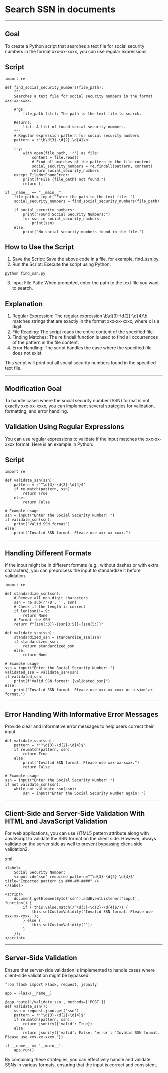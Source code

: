 # Search SSN in documents

***


## Goal
To create a Python script that searches a text file for social security numbers in the format xxx-xx-xxxx, you can use regular expressions.

## Script
```
import re

def find_social_security_numbers(file_path):
    """
    Searches a text file for social security numbers in the format xxx-xx-xxxx.

    Args:
        file_path (str): The path to the text file to search.

    Returns:
        list: A list of found social security numbers.
    """
    # Regular expression pattern for social security numbers
    pattern = r'\b\d{3}-\d{2}-\d{4}\b'

    try:
        with open(file_path, 'r') as file:
            content = file.read()
            # Find all matches of the pattern in the file content
            social_security_numbers = re.findall(pattern, content)
            return social_security_numbers
    except FileNotFoundError:
        print(f"File {file_path} not found.")
        return []

if __name__ == "__main__":
    file_path = input("Enter the path to the text file: ")
    social_security_numbers = find_social_security_numbers(file_path)

    if social_security_numbers:
        print("Found Social Security Numbers:")
        for ssn in social_security_numbers:
            print(ssn)
    else:
        print("No social security numbers found in the file.")
```

## How to Use the Script
1. Save the Script: Save the above code in a file, for example, find_ssn.py.
2. Run the Script: Execute the script using Python:
```
python find_ssn.py
```
3. Input File Path: When prompted, enter the path to the text file you want to search.

## Explanation

1. Regular Expression: The regular expression \b\d{3}-\d{2}-\d{4}\b matches strings that are exactly in the format xxx-xx-xxxx, where x is a digit.
2. File Reading: The script reads the entire content of the specified file.
3. Finding Matches: The re.findall function is used to find all occurrences of the pattern in the file content.
4. Error Handling: The script handles the case where the specified file does not exist.

This script will print out all social security numbers found in the specified text file.

***



## Modification Goal
To handle cases where the social security number (SSN) format is not exactly xxx-xx-xxxx, you can implement several strategies for validation, formatting, and error handling. 

## Validation Using Regular Expressions
You can use regular expressions to validate if the input matches the xxx-xx-xxxx format. Here is an example in Python:

## Script

```
import re

def validate_ssn(ssn):
    pattern = r'^\d{3}-\d{2}-\d{4}$'
    if re.match(pattern, ssn):
        return True
    else:
        return False

# Example usage
ssn = input("Enter the Social Security Number: ")
if validate_ssn(ssn):
    print("Valid SSN format")
else:
    print("Invalid SSN format. Please use xxx-xx-xxxx.")
```

***


## Handling Different Formats
If the input might be in different formats (e.g., without dashes or with extra characters), you can preprocess the input to standardize it before validation.
```
import re

def standardize_ssn(ssn):
    # Remove all non-digit characters
    ssn = re.sub(r'\D', '', ssn)
    # Check if the length is correct
    if len(ssn)!= 9:
        return None
    # Format the SSN
    return f"{ssn[:3]}-{ssn[3:5]}-{ssn[5:]}"

def validate_ssn(ssn):
    standardized_ssn = standardize_ssn(ssn)
    if standardized_ssn:
        return standardized_ssn
    else:
        return None

# Example usage
ssn = input("Enter the Social Security Number: ")
validated_ssn = validate_ssn(ssn)
if validated_ssn:
    print(f"Valid SSN format: {validated_ssn}")
else:
    print("Invalid SSN format. Please use xxx-xx-xxxx or a similar format.")
```

***


## Error Handling With Informative Error Messages
Provide clear and informative error messages to help users correct their input.
```
def validate_ssn(ssn):
    pattern = r'^\d{3}-\d{2}-\d{4}$'
    if re.match(pattern, ssn):
        return True
    else:
        print("Invalid SSN format. Please use xxx-xx-xxxx.")
        return False

# Example usage
ssn = input("Enter the Social Security Number: ")
if not validate_ssn(ssn):
    while not validate_ssn(ssn):
        ssn = input("Enter the Social Security Number again: ")
```

***


## Client-Side and Server-Side Validation With HTML and JavaScript Validation
For web applications, you can use HTML5 pattern attribute along with JavaScript to validate the SSN format on the client side. However, always validate on the server side as well to prevent bypassing client-side validation2.

xml
```
<label>
    Social Security Number:
    <input id="ssn" required pattern="^\d{3}-\d{2}-\d{4}$" title="Expected pattern is ###-##-####" />
</label>

<script>
    document.getElementById('ssn').addEventListener('input', function() {
        if (!this.value.match(/^\d{3}-\d{2}-\d{4}$/)) {
            this.setCustomValidity('Invalid SSN format. Please use xxx-xx-xxxx.');
        } else {
            this.setCustomValidity('');
        }
    });
</script>
```

***


## Server-Side Validation
Ensure that server-side validation is implemented to handle cases where client-side validation might be bypassed.

```
from flask import Flask, request, jsonify

app = Flask(__name__)

@app.route('/validate_ssn', methods=['POST'])
def validate_ssn():
    ssn = request.json.get('ssn')
    pattern = r'^\d{3}-\d{2}-\d{4}$'
    if re.match(pattern, ssn):
        return jsonify({'valid': True})
    else:
        return jsonify({'valid': False, 'error': 'Invalid SSN format. Please use xxx-xx-xxxx.'})

if __name__ == '__main__':
    app.run()
```
By combining these strategies, you can effectively handle and validate SSNs in various formats, ensuring that the input is correct and consistent.
